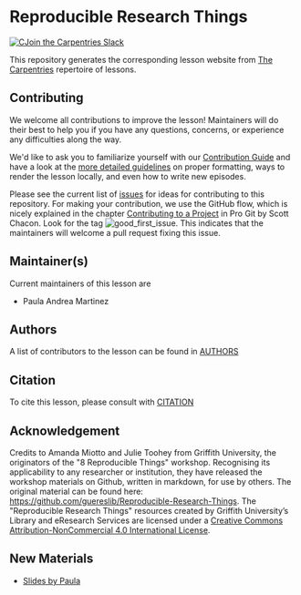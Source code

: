 # Reproducible Research Things

[![CJoin the Carpentries Slack](https://img.shields.io/badge/Create_Slack_Account-The_Carpentries-071159.svg)](https://swc-slack-invite.herokuapp.com/)

This repository generates the corresponding lesson website from [The Carpentries](https://carpentries.org/) repertoire of lessons. 

## Contributing

We welcome all contributions to improve the lesson! Maintainers will do their best to help you if you have any
questions, concerns, or experience any difficulties along the way.

We'd like to ask you to familiarize yourself with our [Contribution Guide](CONTRIBUTING.md) and have a look at
the [more detailed guidelines][lesson-example] on proper formatting, ways to render the lesson locally, and even
how to write new episodes.

Please see the current list of [issues](https://github.com/orchid00/ReproducibleResearchThings/issues) for ideas for contributing to this
repository. For making your contribution, we use the GitHub flow, which is
nicely explained in the chapter [Contributing to a Project](http://git-scm.com/book/en/v2/GitHub-Contributing-to-a-Project) in Pro Git
by Scott Chacon.
Look for the tag ![good_first_issue](https://img.shields.io/badge/-good%20first%20issue-gold.svg). This indicates that the maintainers will welcome a pull request fixing this issue.  


## Maintainer(s)

Current maintainers of this lesson are 

* Paula Andrea Martinez

## Authors

A list of contributors to the lesson can be found in [AUTHORS](AUTHORS)

## Citation

To cite this lesson, please consult with [CITATION](CITATION)

## Acknowledgement
Credits to Amanda Miotto and Julie Toohey from Griffith University, the originators of the "8 Reproducible Things" workshop. 
Recognising its applicability to any researcher or institution, they have released the workshop materials on Github, 
written in markdown, for use by others. The original material can be found here: https://github.com/guereslib/Reproducible-Research-Things. The "Reproducible Research Things" resources created by Griffith University’s Library and eResearch Services are licensed under a [Creative Commons Attribution-NonCommercial 4.0 International License](https://github.com/guereslib/Reproducible-Research-Things/blob/master/copyright.md).

## New Materials

* [Slides by Paula](https://gitpitch.com/orchid00/ReproducibleResearchThings/gh-pages#/1)

[lesson-example]: https://carpentries.github.io/lesson-example
